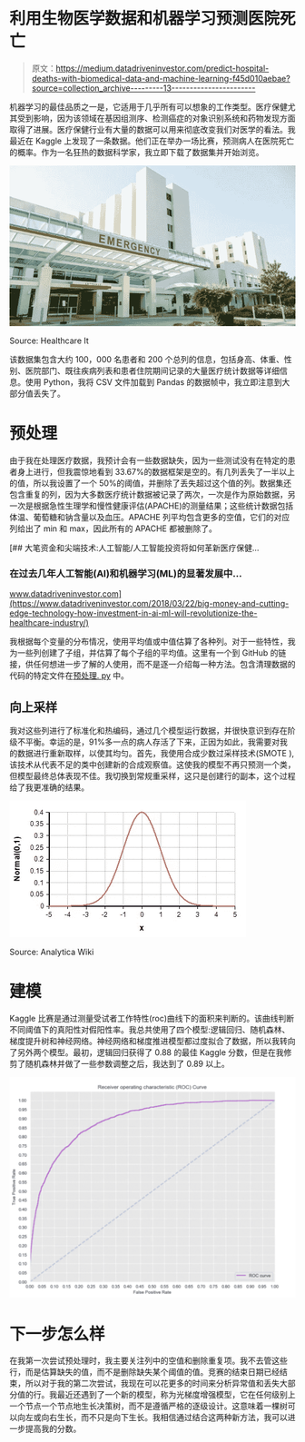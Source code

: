 # 利用生物医学数据和机器学习预测医院死亡

> 原文：<https://medium.datadriveninvestor.com/predict-hospital-deaths-with-biomedical-data-and-machine-learning-f45d010aebae?source=collection_archive---------13----------------------->

机器学习的最佳品质之一是，它适用于几乎所有可以想象的工作类型。医疗保健尤其受到影响，因为该领域在基因组测序、检测癌症的对象识别系统和药物发现方面取得了进展。医疗保健行业有大量的数据可以用来彻底改变我们对医学的看法。我最近在 Kaggle 上发现了一条数据。他们正在举办一场比赛，预测病人在医院死亡的概率。作为一名狂热的数据科学家，我立即下载了数据集并开始浏览。

![](img/7e010322452c0a35393cfb6f39872e11.png)

Source: Healthcare It

该数据集包含大约 100，000 名患者和 200 个总列的信息，包括身高、体重、性别、医院部门、既往疾病列表和患者住院期间记录的大量医疗统计数据等详细信息。使用 Python，我将 CSV 文件加载到 Pandas 的数据帧中，我立即注意到大部分值丢失了。

# 预处理

由于我在处理医疗数据，我预计会有一些数据缺失，因为一些测试没有在特定的患者身上进行，但我震惊地看到 33.67%的数据框架是空的。有几列丢失了一半以上的值，所以我设置了一个 50%的阈值，并删除了丢失超过这个值的列。数据集还包含重复的列，因为大多数医疗统计数据被记录了两次，一次是作为原始数据，另一次是根据急性生理学和慢性健康评估(APACHE)的测量结果；这些统计数据包括体温、葡萄糖和钠含量以及血压。APACHE 列平均包含更多的空值，它们的对应列给出了 min 和 max，因此所有的 APACHE 都被删除了。

[](https://www.datadriveninvestor.com/2018/03/22/big-money-and-cutting-edge-technology-how-investment-in-ai-ml-will-revolutionize-the-healthcare-industry/) [## 大笔资金和尖端技术:人工智能/人工智能投资将如何革新医疗保健…

### 在过去几年人工智能(AI)和机器学习(ML)的显著发展中…

www.datadriveninvestor.com](https://www.datadriveninvestor.com/2018/03/22/big-money-and-cutting-edge-technology-how-investment-in-ai-ml-will-revolutionize-the-healthcare-industry/) 

我根据每个变量的分布情况，使用平均值或中值估算了各种列。对于一些特性，我为一些列创建了子组，并估算了每个子组的平均值。这里有一个到 GitHub 的链接，供任何想进一步了解的人使用，而不是逐一介绍每一种方法。包含清理数据的代码的特定文件在[预处理. py](https://github.com/kathrinv/wids-datathon/blob/master/preprocessing.py) 中。

## 向上采样

我对这些列进行了标准化和热编码，通过几个模型运行数据，并很快意识到存在阶级不平衡。幸运的是，91%多一点的病人存活了下来，正因为如此，我需要对我的数据进行重新取样，以使其均匀。首先，我使用合成少数过采样技术(SMOTE ),该技术从代表不足的类中创建新的合成观察值。这使我的模型不再只预测一个类，但模型最终总体表现不佳。我切换到常规重采样，这只是创建行的副本，这个过程给了我更准确的结果。

![](img/62a6544336258667d2ff3e8b4600fd03.png)

Source: Analytica Wiki

# 建模

Kaggle 比赛是通过测量受试者工作特性(roc)曲线下的面积来判断的。该曲线判断不同阈值下的真阳性对假阳性率。我总共使用了四个模型:逻辑回归、随机森林、梯度提升树和神经网络。神经网络和梯度推进模型都过度拟合了数据，所以我转向了另外两个模型。最初，逻辑回归获得了 0.88 的最佳 Kaggle 分数，但是在我修剪了随机森林并做了一些参数调整之后，我达到了 0.89 以上。

![](img/534510f34d7b21b0ae8131069060f86d.png)

# 下一步怎么样

在我第一次尝试预处理时，我主要关注列中的空值和删除重复项。我不去管这些行，而是估算缺失的值，而不是删除缺失某个阈值的值。竞赛的结束日期已经结束，所以对于我的第二次尝试，我现在可以花更多的时间来分析异常值和丢失大部分值的行。我最近还遇到了一个新的模型，称为光梯度增强模型，它在任何级别上一个节点一个节点地生长决策树，而不是遵循严格的逐级设计。这意味着一棵树可以向左或向右生长，而不只是向下生长。我相信通过结合这两种新方法，我可以进一步提高我的分数。
